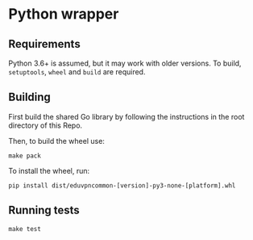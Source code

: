 # Python wrapper

## Requirements

Python 3.6+ is assumed, but it may work with older versions. To build, `setuptools`, `wheel` and `build` are required.

## Building

First build the shared Go library by following the instructions in the root directory of this Repo.

Then, to build the wheel use:

```shell
make pack
```

To install the wheel, run:

```shell
pip install dist/eduvpncommon-[version]-py3-none-[platform].whl
```

## Running tests
```shell
make test
```
